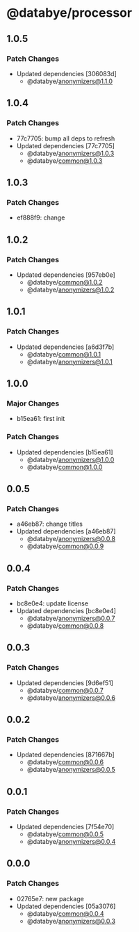 # @databye/processor

## 1.0.5

### Patch Changes

- Updated dependencies [306083d]
  - @databye/anonymizers@1.1.0

## 1.0.4

### Patch Changes

- 77c7705: bump all deps to refresh
- Updated dependencies [77c7705]
  - @databye/anonymizers@1.0.3
  - @databye/common@1.0.3

## 1.0.3

### Patch Changes

- ef888f9: change

## 1.0.2

### Patch Changes

- Updated dependencies [957eb0e]
  - @databye/common@1.0.2
  - @databye/anonymizers@1.0.2

## 1.0.1

### Patch Changes

- Updated dependencies [a6d3f7b]
  - @databye/common@1.0.1
  - @databye/anonymizers@1.0.1

## 1.0.0

### Major Changes

- b15ea61: first init

### Patch Changes

- Updated dependencies [b15ea61]
  - @databye/anonymizers@1.0.0
  - @databye/common@1.0.0

## 0.0.5

### Patch Changes

- a46eb87: change titles
- Updated dependencies [a46eb87]
  - @databye/anonymizers@0.0.8
  - @databye/common@0.0.9

## 0.0.4

### Patch Changes

- bc8e0e4: update license
- Updated dependencies [bc8e0e4]
  - @databye/anonymizers@0.0.7
  - @databye/common@0.0.8

## 0.0.3

### Patch Changes

- Updated dependencies [9d6ef51]
  - @databye/common@0.0.7
  - @databye/anonymizers@0.0.6

## 0.0.2

### Patch Changes

- Updated dependencies [871667b]
  - @databye/common@0.0.6
  - @databye/anonymizers@0.0.5

## 0.0.1

### Patch Changes

- Updated dependencies [7f54e70]
  - @databye/common@0.0.5
  - @databye/anonymizers@0.0.4

## 0.0.0

### Patch Changes

- 02765e7: new package
- Updated dependencies [05a3076]
  - @databye/common@0.0.4
  - @databye/anonymizers@0.0.3
